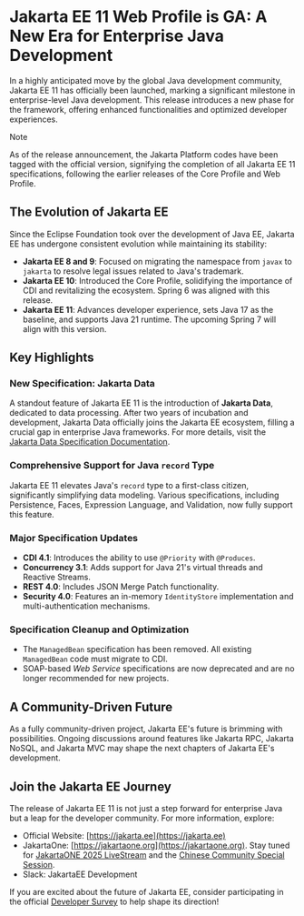 # Jakarta EE 11 Web Profile is GA: A New Era for Enterprise Java Development

In a highly anticipated move by the global Java development community, Jakarta EE 11 has officially been launched, marking a significant milestone in enterprise-level Java development. This release introduces a new phase for the framework, offering enhanced functionalities and optimized developer experiences.

> [!NOTE]
> As of the release announcement, the Jakarta Platform codes have been tagged with the official version, signifying the completion of all Jakarta EE 11 specifications, following the earlier releases of the Core Profile and Web Profile.

## The Evolution of Jakarta EE

Since the Eclipse Foundation took over the development of Java EE, Jakarta EE has undergone consistent evolution while maintaining its stability:

- **Jakarta EE 8 and 9**: Focused on migrating the namespace from `javax` to `jakarta` to resolve legal issues related to Java's trademark.
- **Jakarta EE 10**: Introduced the Core Profile, solidifying the importance of CDI and revitalizing the ecosystem. Spring 6 was aligned with this release.
- **Jakarta EE 11**: Advances developer experience, sets Java 17 as the baseline, and supports Java 21 runtime. The upcoming Spring 7 will align with this version.

## Key Highlights

### New Specification: Jakarta Data

A standout feature of Jakarta EE 11 is the introduction of **Jakarta Data**, dedicated to data processing. After two years of incubation and development, Jakarta Data officially joins the Jakarta EE ecosystem, filling a crucial gap in enterprise Java frameworks. For more details, visit the [Jakarta Data Specification Documentation](https://jakarta.ee/specifications/data/).

### Comprehensive Support for Java `record` Type

Jakarta EE 11 elevates Java's `record` type to a first-class citizen, significantly simplifying data modeling. Various specifications, including Persistence, Faces, Expression Language, and Validation, now fully support this feature.

### Major Specification Updates

- **CDI 4.1**: Introduces the ability to use `@Priority` with `@Produces`.
- **Concurrency 3.1**: Adds support for Java 21's virtual threads and Reactive Streams.
- **REST 4.0**: Includes JSON Merge Patch functionality.
- **Security 4.0**: Features an in-memory `IdentityStore` implementation and multi-authentication mechanisms.

### Specification Cleanup and Optimization

- The `ManagedBean` specification has been removed. All existing `ManagedBean` code must migrate to CDI.
- SOAP-based *Web Service* specifications are now deprecated and are no longer recommended for new projects.

## A Community-Driven Future

As a fully community-driven project, Jakarta EE's future is brimming with possibilities. Ongoing discussions around features like Jakarta RPC, Jakarta NoSQL, and Jakarta MVC may shape the next chapters of Jakarta EE's development.

## Join the Jakarta EE Journey

The release of Jakarta EE 11 is not just a step forward for enterprise Java but a leap for the developer community. For more information, explore:

- Official Website: [https://jakarta.ee](https://jakarta.ee)
- JakartaOne: [https://jakartaone.org](https://jakartaone.org). Stay tuned for [JakartaONE 2025 LiveStream](https://jakartaone.org/2025/) and the [Chinese Community Special Session](https://jakartaone.org/2025/chinese/).
- Slack: JakartaEE Development

If you are excited about the future of Jakarta EE, consider participating in the official [Developer Survey](https://www.surveymonkey.com/r/TanjaJakartaEE) to help shape its direction!
